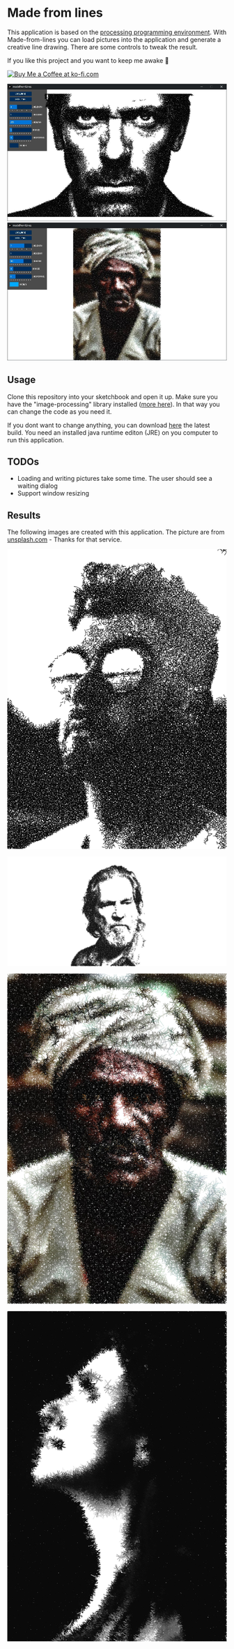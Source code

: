 # Made from lines

This application is based on the [processing programming environment](https://processing.org). With Made-from-lines you can load pictures into the application
and generate a creative line drawing. There are some controls to tweak the result.

If you like this project and you want to keep me awake 🤪

<a href='https://ko-fi.com/L4L21072C' target='_blank'><img height='36' style='border:0px;height:36px;' src='https://az743702.vo.msecnd.net/cdn/kofi1.png?v=2' border='0' alt='Buy Me a Coffee at ko-fi.com' /></a>

![alt screenshot 1](https://github.com/Milchreis/madeFromLines/blob/master/screenshots/screenshot1.jpg)
![alt screenshot 2](https://github.com/Milchreis/madeFromLines/blob/master/screenshots/screenshot2.jpg)

## Usage

Clone this repository into your sketchbook and open it up. Make sure you have the "image-processing" library installed ([more here](https://github.com/Milchreis/processing-imageprocessing)).
In that way you can change the code as you need it.

If you dont want to change anything, you can download [here](https://github.com/Milchreis/madeFromLines/releases) the latest build. You need
an installed java runtime editon (JRE) on you computer to run this application.

## TODOs

 * Loading and writing pictures take some time. The user should see a waiting dialog
 * Support window resizing

## Results
The following images are created with this application. The picture are from [unsplash.com](https://unsplash.com) - Thanks for that service.

![alt result 1](https://github.com/Milchreis/madeFromLines/blob/master/screenshots/out1.jpg)

![alt result 2](https://github.com/Milchreis/madeFromLines/blob/master/screenshots/out2.jpg)

![alt result 3](https://github.com/Milchreis/madeFromLines/blob/master/screenshots/out3.jpg)

![alt result 4](https://github.com/Milchreis/madeFromLines/blob/master/screenshots/out4.jpg)
